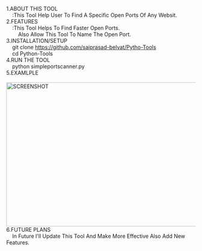 <p9> 1.ABOUT THIS TOOL </P9>
      <br>&nbsp;&nbsp;&nbsp;&nbsp;:This Tool Help User To Find A Specific Open Ports Of Any Websit.
   <br>2.FEATURES
   <br>&nbsp;&nbsp;&nbsp;&nbsp;:This Tool Helps To Find Faster Open Ports.<br> &nbsp;&nbsp;&nbsp;&nbsp;&nbsp;&nbsp;&nbsp;&nbsp;Also Allow This Tool To Name The Open Port.
   <br>3.INSTALLATION/SETUP
   <br>&nbsp;&nbsp;&nbsp;&nbsp;git clone https://github.com/saiprasad-belvat/Pytho-Tools<br>&nbsp;&nbsp;&nbsp;&nbsp;cd Python-Tools
 <br>4.RUN THE TOOL
   <br>&nbsp;&nbsp;&nbsp;&nbsp;python simpleportscanner.py
   <br>5.EXAMLPLE
   <br>&nbsp;&nbsp;&nbsp;&nbsp;<img src="https://github.com/user-attachments/assets/b7c536eb-a145-4075-96a6-fabde2097123" alt="SCREENSHOT" width="683" height="382"/>
   <br>6.FUTURE PLANS
   <br>&nbsp;&nbsp;&nbsp;&nbsp;In Future l'll Update This Tool And Make More Effective Also Add New Features.
